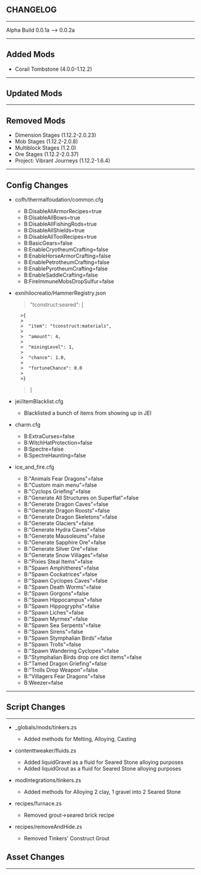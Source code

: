 ## CHANGELOG
---

Alpha Build 0.0.1a --> 0.0.2a

---
## Added Mods

* Corail Tombstone (4.0.0-1.12.2)
---

## Updated Mods

---

## Removed Mods

* Dimension Stages (1.12.2-2.0.23)
* Mob Stages (1.12.2-2.0.8)
* Multiblock Stages (1.2.0)
* Ore Stages (1.12.2-2.0.37)
* Project: Vibrant Journeys (1.12.2-1.6.4)

---

## Config Changes

* cofh/thermalfoudation/common.cfg
    * B:DisableAllArmorRecipes=true
    * B:DisableAllBows=true
    * B:DisableAllFishingRods=true
    * B:DisableAllShields=true
    * B:DisableAllToolRecipes=true
    * B:BasicGears=false
    * B:EnableCryotheumCrafting=false
    * B:EnableHorseArmorCrafting=false
    * B:EnablePetrotheumCrafting=false
    * B:EnablePyrotheumCrafting=false
    * B:EnableSaddleCrafting=false
    * B:FireImmuneMobsDropSulfur=false

* exnihilocreatio/HammerRegistry.json
    > "tconstruct:seared": [
    >
        >{
        >
        >  "item": "tconstruct:materials",
        >
        >  "amount": 4,
        >
        >  "miningLevel": 1,
        >
        >  "chance": 1.0,
        >
        >  "fortuneChance": 0.0
        >
        >}
    >
  >] 
  
* jei/itemBlacklist.cfg
    * Blacklisted a bunch of items from showing up in JEI

* charm.cfg    
    * B:ExtraCurses=false
    * B:WitchHatProtection=false
    * B:Spectre=false
    * B:SpectreHaunting=false

* ice_and_fire.cfg   
    * B:"Animals Fear Dragons"=false
    * B:"Custom main menu"=false
    * B:"Cyclops Griefing"=false
    * B:"Generate All Structures on Superflat"=false
    * B:"Generate Dragon Caves"=false
    * B:"Generate Dragon Roosts"=false
    * B:"Generate Dragon Skeletons"=false
    * B:"Generate Glaciers"=false
    * B:"Generate Hydra Caves"=false
    * B:"Generate Mausoleums"=false
    * B:"Generate Sapphire Ore"=false
    * B:"Generate Silver Ore"=false
    * B:"Generate Snow Villages"=false
    * B:"Pixies Steal Items"=false
    * B:"Spawn Amphitheres"=false
    * B:"Spawn Cockatrices"=false
    * B:"Spawn Cyclopes Caves"=false
    * B:"Spawn Death Worms"=false
    * B:"Spawn Gorgons"=false
    * B:"Spawn Hippocampus"=false
    * B:"Spawn Hippogryphs"=false
    * B:"Spawn Liches"=false
    * B:"Spawn Myrmex"=false
    * B:"Spawn Sea Serpents"=false
    * B:"Spawn Sirens"=false
    * B:"Spawn Stymphalian Birds"=false
    * B:"Spawn Trolls"=false
    * B:"Spawn Wandering Cyclopes"=false
    * B:"Stymphalian Birds drop ore dict items"=false
    * B:"Tamed Dragon Griefing"=false
    * B:"Trolls Drop Weapon"=false
    * B:"Villagers Fear Dragons"=false
    * B:Weezer=false

---

## Script Changes

---

* _globals/mods/tinkers.zs
    * Added methods for Melting, Alloying, Casting

* contenttweaker/fluids.zs
    * Added liquidGravel as a fluid for Seared Stone alloying purposes
    * Added liquidGrout as a fluid for Seared Stone alloying purposes

* modIntegrations/tinkers.zs
    * Added methods for Alloying 2 clay, 1 gravel into 2 Seared Stone

* recipes/furnace.zs
    * Removed grout->seared brick recipe

* recipes/removeAndHide.zs
    * Removed Tinkers' Construct Grout
## Asset Changes

---